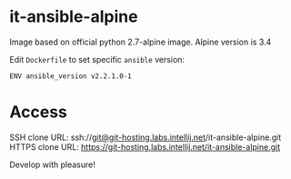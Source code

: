 it-ansible-alpine
=================

Image based on official python 2.7-alpine image. Alpine version is 3.4

Edit `Dockerfile` to set specific `ansible` version: 
```
ENV ansible_version v2.2.1.0-1
```

Access
======
SSH clone URL: ssh://git@git-hosting.labs.intellij.net/it-ansible-alpine.git
HTTPS clone URL: https://git-hosting.labs.intellij.net/it-ansible-alpine.git

Develop with pleasure!
